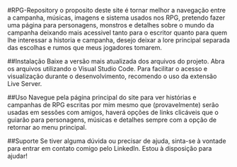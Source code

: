 #RPG-Repository
o proposito deste site é tornar melhor a navegação entre a campanha, músicas, imagens e sistema usados nos RPG, pretendo fazer uma página para personagens,
monstros e detalhes sobre o mundo da campanha deixando mais acessivel tanto para o escritor quanto para quem lhe interessar a historia e campanha,
desejo deixar a lore principal separada das escolhas e rumos que meus jogadores tomarem.

##Instalação
Baixe a versão mais atualizada dos arquivos do projeto.
Abra os arquivos utilizando o Visual Studio Code.
Para facilitar o acesso e visualização durante o desenvolvimento, recomendo o uso da extensão Live Server.

##Uso
Navegue pela página principal do site para ver histórias e campanhas de RPG escritas por mim mesmo que (provavelmente) serão usadas em sessões com amigos, haverá opções de links
clicáveis que o guiarão para personagens, músicas e detalhes sempre com a opção de retornar ao menu principal.  

##Suporte
Se tiver alguma dúvida ou precisar de ajuda, sinta-se à vontade para entrar em contato comigo pelo LinkedIn. Estou à disposição para ajudar!
